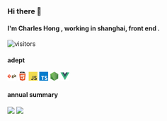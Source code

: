 ### Hi there 👋
#### I'm Charles Hong , working in shanghai, front end .

![visitors](https://visitor-badge.glitch.me/badge?page_id=goddits.goddits)

#### adept
<code><img height="20" src="https://raw.githubusercontent.com/github/explore/80688e429a7d4ef2fca1e82350fe8e3517d3494d/topics/git/git.png"></code>
<code><img height="20" src="https://raw.githubusercontent.com/github/explore/80688e429a7d4ef2fca1e82350fe8e3517d3494d/topics/html/html.png"></code>
<code><img height="20" src="https://raw.githubusercontent.com/github/explore/80688e429a7d4ef2fca1e82350fe8e3517d3494d/topics/javascript/javascript.png"></code>
<code><img height="20" src="https://raw.githubusercontent.com/github/explore/80688e429a7d4ef2fca1e82350fe8e3517d3494d/topics/typescript/typescript.png"></code>
<code><img height="20" src="https://raw.githubusercontent.com/github/explore/80688e429a7d4ef2fca1e82350fe8e3517d3494d/topics/nodejs/nodejs.png"></code>
<code><img height="20" src="https://raw.githubusercontent.com/github/explore/80688e429a7d4ef2fca1e82350fe8e3517d3494d/topics/vue/vue.png"></code>

#### annual summary
<img align="" height="140px" src="https://github-readme-stats.vercel.app/api?username=goddits&show_icons=true&icon_color=CE1D2D&text_color=718096&bg_color=0,EC6C6C,FFD479,FFFC79,73FA79&theme=graywhite&locale=cn"  /> <img align="" height="137px" src="https://github-readme-stats.vercel.app/api/top-langs/?username=goddits&hide_title=true&hide_border=true&layout=compact&bg_color=0,73FA79,73FDFF,D783FF&theme=graywhite&locale=cn" />

